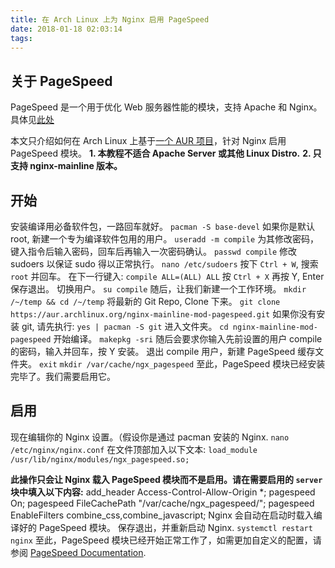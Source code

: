 ```yaml
---
title: 在 Arch Linux 上为 Nginx 启用 PageSpeed
date: 2018-01-18 02:03:14
tags:
---
```


## 关于 PageSpeed
PageSpeed 是一个用于优化 Web 服务器性能的模块，支持 Apache 和 Nginx。
具体见[此处](https://developers.google.com/speed/pagespeed/)<!-- more -->

本文只介绍如何在 Arch Linux 上基于[一个 AUR 项目](https://aur.archlinux.org/packages/nginx-mainline-mod-pagespeed/)，针对 Nginx 启用 PageSpeed 模块。
**1. 本教程不适合 Apache Server 或其他 Linux Distro.**
**2. 只支持 nginx-mainline 版本。**

## 开始
安装编译用必备软件包，一路回车就好。
`pacman -S base-devel`
如果你是默认 root, 新建一个专为编译软件包用的用户。
`useradd -m compile`
为其修改密码，键入指令后输入密码，回车后再输入一次密码确认。
`passwd compile`
修改 sudoers 以保证 sudo 得以正常执行。
`nano /etc/sudoers`
按下 `Ctrl + W`, 搜索 `root` 并回车。
在下一行键入:
`compile ALL=(ALL) ALL`
按 `Ctrl + X` 再按 Y, Enter 保存退出。
切换用户。
`su compile`
随后，让我们新建一个工作环境。
`mkdir /~/temp && cd /~/temp`
将最新的 Git Repo, Clone 下来。
`git clone https://aur.archlinux.org/nginx-mainline-mod-pagespeed.git`
如果你没有安装 git, 请先执行:
`yes | pacman -S git`
进入文件夹。
`cd nginx-mainline-mod-pagespeed`
开始编译。
`makepkg -sri`
随后会要求你输入先前设置的用户 compile 的密码，输入并回车，按 Y 安装。
退出 compile 用户，新建 PageSpeed 缓存文件夹。
`exit`
`mkdir /var/cache/ngx_pagespeed`
至此，PageSpeed 模块已经安装完毕了。我们需要启用它。

## 启用
现在编辑你的 Nginx 设置。（假设你是通过 pacman 安装的 Nginx.
`nano /etc/nginx/nginx.conf`
在文件顶部加入以下文本:
`load_module /usr/lib/nginx/modules/ngx_pagespeed.so;`

**此操作只会让 Nginx 载入 PageSpeed 模块而不是启用。请在需要启用的 `server` 块中填入以下内容:**
    add_header Access-Control-Allow-Origin *;
    pagespeed On;
    pagespeed FileCachePath "/var/cache/ngx_pagespeed/";
    pagespeed EnableFilters combine_css,combine_javascript;
Nginx 会自动在启动时载入编译好的 PageSpeed 模块。
保存退出，并重新启动 Nginx.
`systemctl restart nginx`
至此，PageSpeed 模块已经开始正常工作了，如需更加自定义的配置，请参阅 [PageSpeed Documentation](https://modpagespeed.com/doc/configuration).